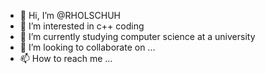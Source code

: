 - 👋 Hi, I’m @RHOLSCHUH
- 👀 I’m interested in c++ coding
- 🌱 I’m currently studying computer science at a university
- 💞️ I’m looking to collaborate on ...
- 📫 How to reach me ...

<!---
RHOLSCHUH/RHOLSCHUH is a ✨ special ✨ repository because its `README.md` (this file) appears on your GitHub profile.
You can click the Preview link to take a look at your changes.
--->
